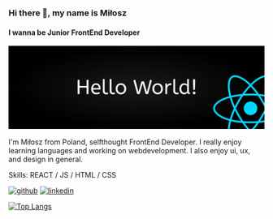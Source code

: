 ### Hi there 👋, my name is Miłosz
#### I wanna be Junior FrontEnd Developer
![I wanna be Junior FrontEnd Developer](https://github.com/miloszolejnik/miloszolejnik/blob/main/GithubImage.jpg)

I'm Miłosz from Poland, selfthought FrontEnd Developer. I really enjoy learning languages and working on webdevelopment. I also enjoy ui, ux, and design in general.

Skills: REACT / JS / HTML / CSS



[<img src='https://cdn.jsdelivr.net/npm/simple-icons@3.0.1/icons/github.svg' alt='github' height='40'>](https://github.com/miloszolejnik)  [<img src='https://cdn.jsdelivr.net/npm/simple-icons@3.0.1/icons/linkedin.svg' alt='linkedin' height='40'>](https://www.linkedin.com/in/milosz-olejnik/)  

[![Top Langs](https://github-readme-stats.vercel.app/api/top-langs/?username=miloszolejnik)](https://github.com/anuraghazra/github-readme-stats)

